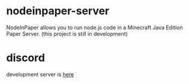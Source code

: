 # nodeinpaper-server
 NodeInPaper allows you to run node.js code in a Minecraft Java Edition Paper Server. (this project is still in development)

# discord
development server is [here](https://discord.gg/Gk8yruSrak)
